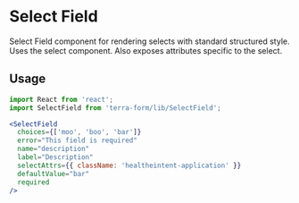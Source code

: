 # Select Field

Select Field component for rendering selects with standard structured style. Uses the select component. Also exposes attributes specific to the select.

## Usage

```jsx
import React from 'react';
import SelectField from 'terra-form/lib/SelectField';

<SelectField
  choices={['moo', 'boo', 'bar']}
  error="This field is required"
  name="description"
  label="Description"
  selectAttrs={{ className: 'healtheintent-application' }}
  defaultValue="bar"
  required
/>
```
